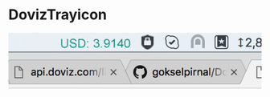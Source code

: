 # DovizTrayicon

![alt tag](https://github.com/gokselpirnal/DovizTrayicon/blob/master/Screen%20Shot%202017-01-11%20at%2018.00.51.png?raw=true)
